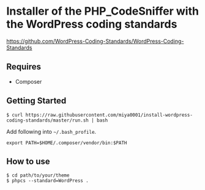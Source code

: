 # Installer of the PHP_CodeSniffer with the WordPress coding standards

https://github.com/WordPress-Coding-Standards/WordPress-Coding-Standards

## Requires

* Composer

## Getting Started

```
$ curl https://raw.githubusercontent.com/miya0001/install-wordpress-coding-standards/master/run.sh | bash
```

Add following into `~/.bash_profile`.

```
export PATH=$HOME/.composer/vendor/bin:$PATH
```

## How to use

```
$ cd path/to/your/theme
$ phpcs --standard=WordPress .
```
